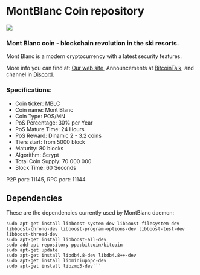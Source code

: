 
MontBlanc Coin repository
=====================================
![](https://raw.githubusercontent.com/MontBlancCoin/MontWorkSpace/master/doc/Logo.png)

### Mont Blanc coin - blockchain revolution in the ski resorts.
Mont Blanc is a modern cryptocurrency with a latest security features.

More info you can find at:
[Our web site](https://www.mblc.me/),
Announcements at [BitcoinTalk](http://www.bitcointalk.org),
and channel in [Discord](https://discord.gg/rDhvUmg).

### Specifications:
 * Coin ticker: MBLC
 * Coin name: Mont Blanc
 * Coin Type: POS/MN
 * PoS Percentage: 30% per Year
 * PoS Mature Time: 24 Hours
 * PoS Reward: Dinamic 2 - 3.2 coins
 * Tiers start: from 5000 block
 * Maturity: 80 blocks
 * Algorithm: Scrypt
 * Total Coin Supply: 70 000 000
 * Block Time: 60 Seconds
 
 P2P port: 11145, RPC port: 11144
 
 
 Dependencies
------------------------------------------------------
These are the dependencies currently used by MontBlanc daemon:
```sudo apt-get install build-essential libtool autotools-dev automake pkg-config libssl-dev libevent-dev bsdmainutils
sudo apt-get install libboost-system-dev libboost-filesystem-dev libboost-chrono-dev libboost-program-options-dev libboost-test-dev   libboost-thread-dev
sudo apt-get install libboost-all-dev
sudo add-apt-repository ppa:bitcoin/bitcoin
sudo apt-get update
sudo apt-get install libdb4.8-dev libdb4.8++-dev
sudo apt-get install libminiupnpc-dev
sudo apt-get install libzmq3-dev```
